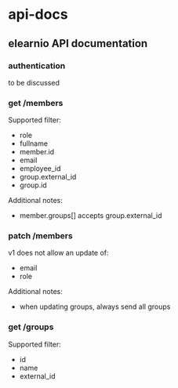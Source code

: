 # api-docs
## elearnio API documentation

### authentication

to be discussed

### get /members

Supported filter:
* role
* fullname
* member.id
* email
* employee_id
* group.external_id
* group.id

Additional notes:
* member.groups[] accepts group.external_id

### patch /members

v1 does not allow an update of:
* email
* role

Additional notes:
* when updating groups, always send all groups

### get /groups

Supported filter:
* id
* name
* external_id

